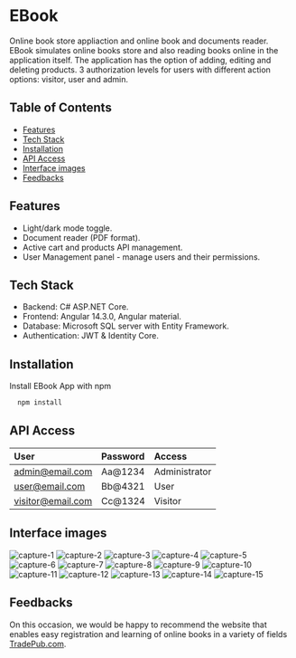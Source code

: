 # EBook

Online book store appliaction and online book and documents reader.
EBook simulates online books store and also reading books online in the application itself.
The application has the option of adding, editing and deleting products. 3 authorization levels for users with different action options: visitor, user and admin.


## Table of Contents
- [Features](#features)
- [Tech Stack](#tech-Stack)
- [Installation](#installation)
- [API Access](#api-access)
- [Interface images](#interface-images)
- [Feedbacks](#feedbacks) 

## Features

- Light/dark mode toggle.
- Document reader (PDF format).
- Active cart and products API management.
- User Management panel - manage users and their permissions.


## Tech Stack

- Backend: C# ASP.NET Core.
- Frontend: Angular 14.3.0, Angular material.
- Database: Microsoft SQL server with Entity Framework.
- Authentication: JWT & Identity Core.



## Installation

Install EBook App with npm

```bash
  npm install
```
    

## API Access
| User              | Password                   | Access       |            
| :---------------  | :------------------------- | :----------- | 
| admin@email.com   | Aa@1234                    | Administrator|  
| user@email.com    | Bb@4321                    | User         |  
| visitor@email.com | Cc@1324                    | Visitor      |  

## Interface images

![capture-1](https://github.com/shokerm/EBook-App-Project/assets/96984377/a1bf9c9b-24a3-4567-b717-5084045bd418)
![capture-2](https://github.com/shokerm/EBook-App-Project/assets/96984377/6de6fd86-3e8a-44fc-8326-a6851af62ddf)
![capture-3](https://github.com/shokerm/EBook-App-Project/assets/96984377/8b503d96-7130-40b7-a52d-882fc31a4704)
![capture-4](https://github.com/shokerm/EBook-App-Project/assets/96984377/b6564f0a-36db-447b-9abf-166a6cbd19d4)
![capture-5](https://github.com/shokerm/EBook-App-Project/assets/96984377/fd5afa57-cd00-4ae6-997b-4d1ec84b7911)
![capture-6](https://github.com/shokerm/EBook-App-Project/assets/96984377/1a354ea8-5291-4453-9242-b0fce84e8c57)
![capture-7](https://github.com/shokerm/EBook-App-Project/assets/96984377/ea50e0e4-1416-4249-8273-63e0cc663466)
![capture-8](https://github.com/shokerm/EBook-App-Project/assets/96984377/07f04c2a-7328-492f-9578-9d9ffa7bc4e9)
![capture-9](https://github.com/shokerm/EBook-App-Project/assets/96984377/529ecbb3-7fb9-480c-89ec-2a8bd1c2f987)
![capture-10](https://github.com/shokerm/EBook-App-Project/assets/96984377/004b2e54-c27a-4a63-b849-5728ce43ab8a)
![capture-11](https://github.com/shokerm/EBook-App-Project/assets/96984377/52a5bd4b-1ecb-43cc-903d-83dca1b75682)
![capture-12](https://github.com/shokerm/EBook-App-Project/assets/96984377/4308365f-28c4-406e-87ec-1c595aeee75b)
![capture-13](https://github.com/shokerm/EBook-App-Project/assets/96984377/8b2b6f1a-be1f-4b9c-992b-d20ab327e15a)
![capture-14](https://github.com/shokerm/EBook-App-Project/assets/96984377/c9d8fc5b-54b2-4732-aaa6-e8533e8126e2)
![capture-15](https://github.com/shokerm/EBook-App-Project/assets/96984377/a57d3753-fd41-4d67-8745-31492ac459f5)

## Feedbacks

On this occasion, we would be happy to recommend the website that enables easy registration and learning of online books in a variety of fields
[TradePub.com](https://programminglanguage.tradepub.com/).
